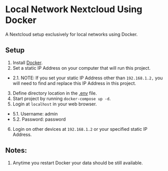 # Local Network Nextcloud Using Docker
A Nextcloud setup exclusively for local networks using Docker.

## Setup
1. Install [Docker](https://www.docker.com/).
2. Set a static IP Address on your computer that will run this project.
- 2.1. NOTE: If you set your static IP Address other than ``192.168.1.2,`` you will need to find and replace this IP Address in this project.
3. Define directory location in the [.env](./.env) file.
4. Start project by running ``docker-compose up -d``.
5. Login at ``localhost`` in your web browser.
- 5.1. Username: admin
- 5.2. Password: password
6. Login on other devices at ``192.168.1.2`` or your specified static IP Address.

## Notes:
1. Anytime you restart Docker your data should be still available.
